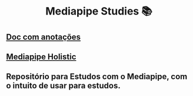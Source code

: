 <div align="center">

  # Mediapipe Studies :books:
  
</div>

<div align="left">

  ## [Doc com anotações](https://docs.google.com/document/d/1yXh72Wfq9nAOqyv0CiNxafmGyLqQPTb3E7jPWSklGjk/edit?usp=sharing)

  ## [Mediapipe Holistic](https://google.github.io/mediapipe/solutions/holistic#python-solution-api)
  
  ## Repositório para Estudos com o Mediapipe, com o intuito de usar para estudos.
</div>

